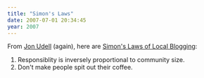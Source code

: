 ```yaml
---
title: "Simon's Laws"
date: 2007-07-01 20:34:45
year: 2007
---
```

From <a href="http://blog.jonudell.net/">Jon Udell</a> (again), here are <a href="http://blog.jonudell.net/2007/06/29/simons-laws-of-local-blogging/">Simon's Laws of Local Blogging</a>:
<ol>
  <li>Responsiblity is inversely proportional to community size.</li>
  <li>Don't make people spit out their coffee.</li>
</ol>

